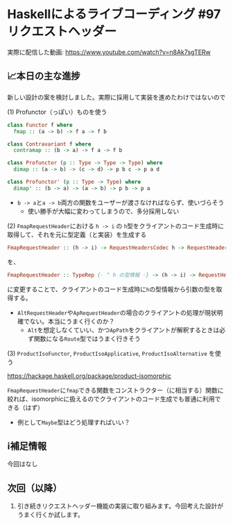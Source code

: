 # Haskellによるライブコーディング #97 リクエストヘッダー

実際に配信した動画: <https://www.youtube.com/watch?v=n8Ak7sgTERw>

## 📈本日の主な進捗

新しい設計の案を検討しました。実際に採用して実装を進めたわけではないので

(1) Profunctor（っぽい）ものを使う

```haskell
class Functor f where
  fmap :: (a -> b) -> f a -> f b

class Contravariant f where
  contramap :: (b -> a) -> f a -> f b

class Profunctor (p :: Type -> Type -> Type) where
  dimap :: (a -> b) -> (c -> d) -> p b c -> p a d

class Profunctor' (p :: Type -> Type) where
  dimap' :: (b -> a) -> (a -> b) -> p b -> p a
```


- `b -> a`と`a -> b`両方の関数をユーザーが渡さなければならず、使いづらそう
    - 使い勝手が大幅に変わってしまうので、多分採用しない

(2) `FmapRequestHeader`における `h -> i` の `h`型をクライアントのコード生成時に取得して、それを元に型定義（と実装）を生成する

```haskell
FmapRequestHeader :: (h -> i) -> RequestHeadersCodec h -> RequestHeadersCodec i
```

を、

```haskell
FmapRequestHeader :: TypeRep {- ^ h の型情報 -} -> (h -> i) -> RequestHeadersCodec h -> RequestHeadersCodec i
```

に変更することで、クライアントのコード生成時に`h`の型情報から引数の型を取得する。

- `AltRequestHeader`や`ApRequestHeader`の場合のクライアントの処理が現状明確でない。本当にうまく行くのか？
    - `Alt`を想定しなくていい、かつ`ApPath`をクライアントが解釈するときは必ず関数になる`Route`型ではうまく行きそう

(3) `ProductIsoFunctor`, `ProductIsoApplicative`, `ProductIsoAlternative` を使う

<https://hackage.haskell.org/package/product-isomorphic>

`FmapRequestHeader`に`fmap`できる関数をコンストラクター（に相当する）関数に絞れば、isomorphicに扱えるのでクライアントのコード生成でも普通に利用できる（はず）

- 例として`Maybe`型はどう処理すればいい？

## ℹ️補足情報

今回はなし

## 次回（以降）

1. 引き続きリクエストヘッダー機能の実装に取り組みます。今回考えた設計がうまく行くか試します。
